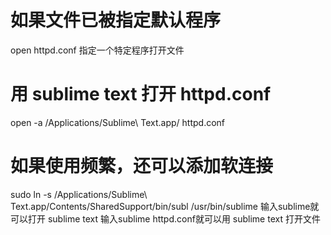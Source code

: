 # 如果文件已被指定默认程序
open httpd.conf
指定一个特定程序打开文件

# 用 sublime text 打开 httpd.conf
open -a /Applications/Sublime\ Text.app/ httpd.conf

# 如果使用频繁，还可以添加软连接

sudo ln -s /Applications/Sublime\ Text.app/Contents/SharedSupport/bin/subl /usr/bin/sublime
输入sublime就可以打开 sublime text 
输入sublime httpd.conf就可以用 sublime text 打开文件